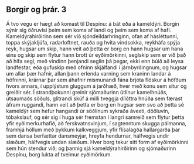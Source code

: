 ## Borgir og þrár. 3

Á tvo vegu er hægt að komast til Despínu: á bát eða á kameldýri. Borgin sýnir sig öðruvísi þeim sem koma af landi og þeim sem koma af hafi.
Kameldýrahirðirinn sem sér við sjóndeildarhringinn, ofan af hásléttunni, toppa skýjakljúfa, radarloftnet, rauða og hvíta vindsokka, reykháfa spýja reyk, hugsar um skip, hann veit að þetta er borg en hann hugsar um hana eins og skip sem flytur hann brott úr eyðimörkinni, seglskip sem er við það að hífa segl, með vindinn þenjandi seglin þá þegar, ekki enn búið að leysa landfestar, eða gufuskip með ofninn skjálfandi í járnbyrðingnum, og hugsar um allar þær hafnir, allan þann erlenda varning sem kraninn landar á höfninni, krárnar þar sem áhafnir mismunandi fána brjóta flöskur á höfðum hvors annars, í upplýstum gluggum á jarðhæð, hver með konu sem situr og greiðir sér.
Í strandþokunni greinir sjómaðurinn útlínur kamelhnúðs, útsaumaðs söðuls, glitrandi skúf á milli tveggja dílóttra hnúða sem færast áfram ruggandi, hann veit að þetta er borg en hugsar sem svo að þetta sé kameldýr sem hefur hangandi úr söðlinum sykraða ávexti, döðluvín, tóbakslauf, og sér sig í huga sér fremstan í langri samreið sem flytur þetta yfir eyðimerkurhafið, að ferskvatnsvinjum, í sagtenntum skugga pálmanna, framhjá höllum með þykkum kalkveggjum, yfir flísalagða hallargarða þar sem dansa berfættar dansmeyjar, hreyfa hendurnar, hálfvegis undir slæðum, hálfvegis undan slæðum.
Hver borg tekur sitt form af eyðimörkinni sem hún stendur við; og þannig sjá kameldýrahirðirinn og sjómaðurinn Despínu, borg lukta af tveimur eyðimörkum.
